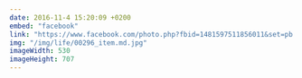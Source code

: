 ```yaml
---
date: 2016-11-4 15:20:09 +0200
embed: "facebook"
link: "https://www.facebook.com/photo.php?fbid=1481597511856011&set=pb.100000173280073.-2207520000.1491386494.&type=3&theater"
img: "/img/life/00296_item.md.jpg"
imageWidth: 530
imageHeight: 707
---
```

